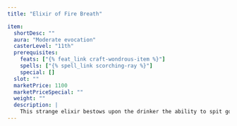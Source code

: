 ```yaml
---
title: "Elixir of Fire Breath"

item:
  shortDesc: ""
  aura: "Moderate evocation"
  casterLevel: "11th"
  prerequisites:
    feats: ["{% feat_link craft-wondrous-item %}"]
    spells: ["{% spell_link scorching-ray %}"]
    special: []
  slot: ""
  marketPrice: 1100
  marketPriceSpecial: ""
  weight: ""
  description: |
    This strange elixir bestows upon the drinker the ability to spit gouts of flame. He can breathe fire up to three times, each time dealing 4d6 points of fire damage to a single target up to 25 feet away. The victim can attempt a DC 13 Reflex save for half damage. Unused blasts dissipate 1 hour after the liquid is consumed.
---
```

